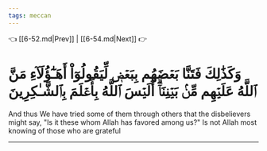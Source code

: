 ```yaml
---
tags: meccan
---
```


👈 [[6-52.md|Prev]] | [[6-54.md|Next]] 👉

# وَكَذَٰلِكَ فَتَنَّا بَعۡضَهُم بِبَعۡضٖ لِّيَقُولُوٓاْ أَهَـٰٓؤُلَآءِ مَنَّ ٱللَّهُ عَلَيۡهِم مِّنۢ بَيۡنِنَآۗ أَلَيۡسَ ٱللَّهُ بِأَعۡلَمَ بِٱلشَّـٰكِرِينَ

And thus We have tried some of them through others that the disbelievers might say, "Is it these whom Allah has favored among us?" Is not Allah most knowing of those who are grateful

---

